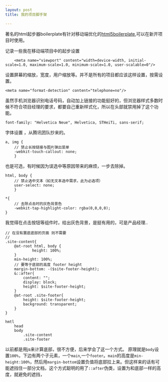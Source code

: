 ```yaml
---
layout: post
title: 我的项目脚手架

---
```

著名的html起步器boilerplate有针对移动端优化的[html5boilerplate](https://html5boilerplate.com/mobile/),可以在新开项目时使用。

记录一些我在移动端项目中的起步设置

        <meta name="viewport" content="width=device-width, initial-scale=1.0, maximum-scale=1.0, minimum-scale=1.0, user-scalable=0"/>

设置屏幕的缩放，宽度，用户缩放等。并不是所有的项目都应该这样设置，按需设置。


    <meta name="format-detection" content="telephone=no"/>

虽然手机浏览器识别电话号码，自动加上链接的功能挺好的，但浏览器样式多数时候不符合项目经理的要求，都要自己重新样式化，所以在头部就禁用掉了这个功能。

    font-family: "Helvetica Neue", Helvetica, STHeiTi, sans-serif;

字体设置 ，从腾讯团队抄来的。
    
    a, img {
        // 禁止长按链接与图片弹出菜单
        -webkit-touch-callout: none;
        }

也是可选，有时候因为误选中等原因带来的麻烦，一步去除掉。

    html, body {
        // 禁止选中文本（如无文本选中需求，此为必选项）
        user-select: none;
        }

    *{
        // 去除点击时的灰色背景色
        -webkit-tap-highlight-color: rgba(0,0,0,0);
    }

我觉得在点击按钮等组件时，给出灰色背景，是挺有用的，可是产品经理..


    // 在没有置底底部的页面 则不需要
    //
    .site-content{
        @at-root html, body {
                height: 100%;
        }
        min-height: 100%;
        // 要等于底部的高度 footer height
        margin-bottom: -($site-footer-height);
        &::after{
            content: "";
            display: block;
            height: $site-footer-height;
        }
        @at-root .site-footer{
            height: $site-footer-height;
            background: transparent;
        }
    }
    
    hmtl
        head
        body
            .site-content
            .site-footer
        
以前都是用js来计算底部，很不方便，后来学会了这一个方式。
原理就是`body`设置`100%`，下边有两个子元素，一个`main`,一个`footer`。`main`的高度是`min-height:100%`，然后用`margin-bottom`设置负值将底部拉上来。但这样来的话有可能遮挡住一部分文档，这个方式聪明的用了`::after`伪类，设置为和底部一样的高度，就避免的遮挡，






 
